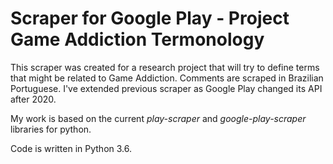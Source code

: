 # Scraper for Google Play - Project Game Addiction Termonology

This scraper was created for a research project that will try to define terms that might be related to Game Addiction. Comments are scraped in Brazilian Portuguese. 
I've extended previous scraper as Google Play changed its API after 2020.

My work is based on the current *play-scraper* and *google-play-scraper* libraries for python.

Code is written in Python 3.6.
